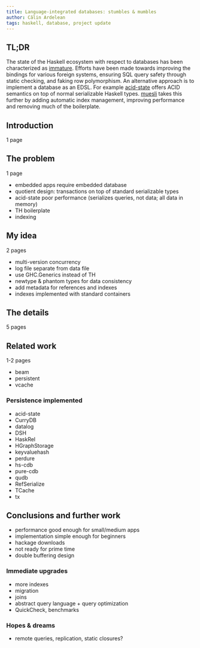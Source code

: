 ```yaml
---
title: Language-integrated databases: stumbles & mumbles
author: Călin Ardelean
tags: haskell, database, project update
---
```


TL;DR
---
The state of the Haskell ecosystem with respect to databases has been
characterized as [immature][gabriel].
Efforts have been made towards improving the bindings for various foreign systems,
ensuring SQL query safety through static checking, and faking row polymorphism.
An alternative approach is to implement a database as an EDSL.
For example [acid-state][acid] offers ACID semantics on top of normal
serializable Haskell types.
[muesli][muesli] takes this further by adding automatic index management,
improving performance and removing much of the boilerplate.

Introduction
---
1 page

The problem
---
1 page

- embedded apps require embedded database
- quotient design: transactions on top of standard serializable types
- acid-state poor performance (serializes queries, not data; all data in memory)
- TH boilerplate
- indexing

My idea
---
2 pages

- multi-version concurrency
- log file separate from data file
- use GHC.Generics instead of TH
- newtype & phantom types for data consistency
- add metadata for references and indexes
- indexes implemented with standard containers

The details
---
5 pages

Related work
---
1-2 pages

- beam
- persistent
- vcache

### Persistence implemented

- acid-state
- CurryDB
- datalog
- DSH
- HaskRel
- HGraphStorage
- keyvaluehash
- perdure
- hs-cdb
- pure-cdb
- qudb
- RefSerialize
- TCache
- tx

Conclusions and further work
---

- performance good enough for small/medium apps
- implementation simple enough for beginners
- hackage downloads
- not ready for prime time
- double buffering design

### Immediate upgrades

- more indexes
- migration
- joins
- abstract query language + query optimization
- QuickCheck, benchmarks

### Hopes & dreams

- remote queries, replication, static closures?

[gabriel]: https://github.com/Gabriel439/post-rfc/blob/master/sotu.md#databases-and-data-stores "State of the Haskell ecosystem - Gabriel Gonzales"
[acid]: https://hackage.haskell.org/package/acid-state "acid-state - Hackage"
[muesli]: https://hackage.haskell.org/package/muesli "muesli - Hackage"
